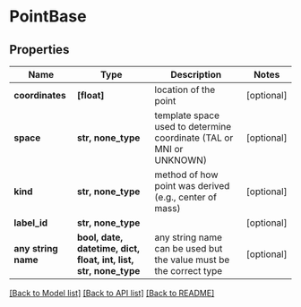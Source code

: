 # PointBase


## Properties
Name | Type | Description | Notes
------------ | ------------- | ------------- | -------------
**coordinates** | **[float]** | location of the point | [optional] 
**space** | **str, none_type** | template space used to determine coordinate (TAL or MNI or UNKNOWN) | [optional] 
**kind** | **str, none_type** | method of how point was derived (e.g., center of mass) | [optional] 
**label_id** | **str, none_type** |  | [optional] 
**any string name** | **bool, date, datetime, dict, float, int, list, str, none_type** | any string name can be used but the value must be the correct type | [optional]

[[Back to Model list]](../README.md#documentation-for-models) [[Back to API list]](../README.md#documentation-for-api-endpoints) [[Back to README]](../README.md)


